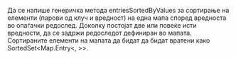 Да се напише генеричка метода entriesSortedByValues за сортирање на елементи (парови од клуч и вредност) на една мапа според вредноста во опаѓачки редослед. Доколку постојат две или повеќе исти вредности, да се задржи редоследот дефиниран во мапата. Сортираните елементи на мапата да бидат да бидат вратени како SortedSet<Map.Entry<, >>.